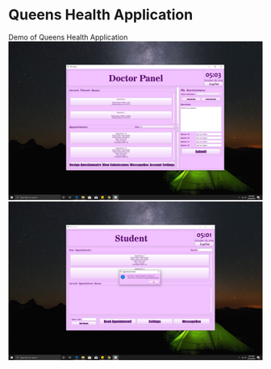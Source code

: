 # Queens Health Application
 Demo of Queens Health Application
![Demo pic 1](https://github.com/Chumingsun/Queens-Health-Application/blob/master/Demo%201.png)
![Demo pic 2](https://github.com/Chumingsun/Queens-Health-Application/blob/master/Demo%202.png)
